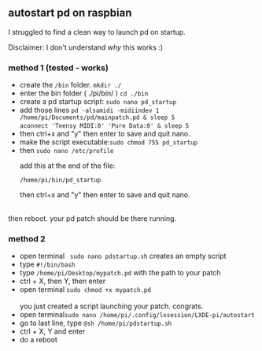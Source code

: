 <h2>autostart pd on raspbian</h2>

I struggled to find a clean way to launch pd on startup.<br/>

Disclaimer: I don't understand <i>why</i> this works :) 

<h3>method 1 (tested - works)</h3>

<ul>
<li>create the <code>/bin</code> folder. <code>mkdir ./</code></li>
<li>enter the bin folder ( ./pi/bin/ ) <code>cd ./bin</code></li>
<li>create a pd startup script: <code>sudo nano pd_startup</code> 
</li>

<li>add those lines <code>pd -alsamidi -midiindev 1 /home/pi/Documents/pd/mainpatch.pd & sleep 5</code><br/>
  <code>aconnect 'Teensy MIDI:0' 'Pure Data:0' & sleep 5 </code>
</li>

<li>then ctrl+x and "y" then enter to save and quit nano.</li>

<li>make the script executable:<code>sudo chmod 755 pd_startup</code></li>

<li>then <code>sudo nano /etc/profile</code> <br/>

add this at the end of the file: <br/>

<code>/home/pi/bin/pd_startup</code>
</li>
then ctrl+x and "y" then enter to save and quit nano.

</ul>

<br/>
then reboot. your pd patch should be there running.
<br/>

<h3>method 2</h3>

<ul>
  <li>open terminal <code> sudo nano pdstartup.sh</code> creates an empty script</li>
  <li>type <code>#!/bin/bash</code></li>
  <li>type <code>/home/pi/Desktop/mypatch.pd</code> with the path to your patch</li>
  <li>ctrl + X, then Y, then enter</li>
  <li>open terminal <code>sudo chmod +x mypatch.pd</code></li>
  <br/>
  you just created a script launching your patch. congrats.
  <br/>
  
  <li>open terminal<code>sudo nano /home/pi/.config/lxsession/LXDE-pi/autostart</code></li>
  <li>go to last line, type <code>@sh /home/pi/pdstartup.sh</code></li>
  <li>ctrl + X, Y and enter</li>
  <li>do a reboot</li>
  
  
  
</ul>



